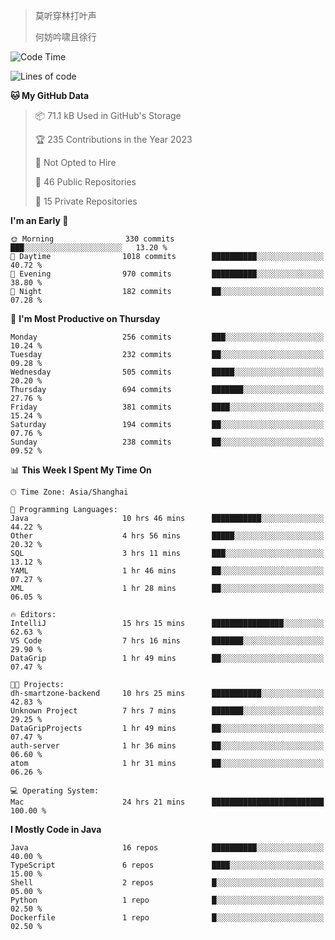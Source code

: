 > 莫听穿林打叶声
> 
> 何妨吟啸且徐行

<!-- ![Github Stats](https://github-readme-stats.vercel.app/api?username=catch6&count_private=true&show_icons=true&theme=gruvbox) -->

<!-- ![Top Langs](https://github-readme-stats.vercel.app/api/top-langs/?username=catch6&layout=compact) -->

<!--START_SECTION:waka-->
![Code Time](http://img.shields.io/badge/Code%20Time-667%20hrs%2027%20mins-blue)

![Lines of code](https://img.shields.io/badge/From%20Hello%20World%20I%27ve%20Written-9.3%20million%20lines%20of%20code-blue)

**🐱 My GitHub Data** 

> 📦 71.1 kB Used in GitHub's Storage 
 > 
> 🏆 235 Contributions in the Year 2023
 > 
> 🚫 Not Opted to Hire
 > 
> 📜 46 Public Repositories 
 > 
> 🔑 15 Private Repositories 
 > 
**I'm an Early 🐤** 

```text
🌞 Morning                330 commits         ███░░░░░░░░░░░░░░░░░░░░░░   13.20 % 
🌆 Daytime                1018 commits        ██████████░░░░░░░░░░░░░░░   40.72 % 
🌃 Evening                970 commits         ██████████░░░░░░░░░░░░░░░   38.80 % 
🌙 Night                  182 commits         ██░░░░░░░░░░░░░░░░░░░░░░░   07.28 % 
```
📅 **I'm Most Productive on Thursday** 

```text
Monday                   256 commits         ███░░░░░░░░░░░░░░░░░░░░░░   10.24 % 
Tuesday                  232 commits         ██░░░░░░░░░░░░░░░░░░░░░░░   09.28 % 
Wednesday                505 commits         █████░░░░░░░░░░░░░░░░░░░░   20.20 % 
Thursday                 694 commits         ███████░░░░░░░░░░░░░░░░░░   27.76 % 
Friday                   381 commits         ████░░░░░░░░░░░░░░░░░░░░░   15.24 % 
Saturday                 194 commits         ██░░░░░░░░░░░░░░░░░░░░░░░   07.76 % 
Sunday                   238 commits         ██░░░░░░░░░░░░░░░░░░░░░░░   09.52 % 
```


📊 **This Week I Spent My Time On** 

```text
🕑︎ Time Zone: Asia/Shanghai

💬 Programming Languages: 
Java                     10 hrs 46 mins      ███████████░░░░░░░░░░░░░░   44.22 % 
Other                    4 hrs 56 mins       █████░░░░░░░░░░░░░░░░░░░░   20.32 % 
SQL                      3 hrs 11 mins       ███░░░░░░░░░░░░░░░░░░░░░░   13.12 % 
YAML                     1 hr 46 mins        ██░░░░░░░░░░░░░░░░░░░░░░░   07.27 % 
XML                      1 hr 28 mins        ██░░░░░░░░░░░░░░░░░░░░░░░   06.05 % 

🔥 Editors: 
IntelliJ                 15 hrs 15 mins      ████████████████░░░░░░░░░   62.63 % 
VS Code                  7 hrs 16 mins       ███████░░░░░░░░░░░░░░░░░░   29.90 % 
DataGrip                 1 hr 49 mins        ██░░░░░░░░░░░░░░░░░░░░░░░   07.47 % 

🐱‍💻 Projects: 
dh-smartzone-backend     10 hrs 25 mins      ███████████░░░░░░░░░░░░░░   42.83 % 
Unknown Project          7 hrs 7 mins        ███████░░░░░░░░░░░░░░░░░░   29.25 % 
DataGripProjects         1 hr 49 mins        ██░░░░░░░░░░░░░░░░░░░░░░░   07.47 % 
auth-server              1 hr 36 mins        ██░░░░░░░░░░░░░░░░░░░░░░░   06.60 % 
atom                     1 hr 31 mins        ██░░░░░░░░░░░░░░░░░░░░░░░   06.26 % 

💻 Operating System: 
Mac                      24 hrs 21 mins      █████████████████████████   100.00 % 
```

**I Mostly Code in Java** 

```text
Java                     16 repos            ██████████░░░░░░░░░░░░░░░   40.00 % 
TypeScript               6 repos             ████░░░░░░░░░░░░░░░░░░░░░   15.00 % 
Shell                    2 repos             █░░░░░░░░░░░░░░░░░░░░░░░░   05.00 % 
Python                   1 repo              █░░░░░░░░░░░░░░░░░░░░░░░░   02.50 % 
Dockerfile               1 repo              █░░░░░░░░░░░░░░░░░░░░░░░░   02.50 % 
```




<!--END_SECTION:waka-->

